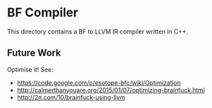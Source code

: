 # BF Compiler

This directory contains a BF to LLVM IR compiler written in C++.

## Future Work

Optimise it! See:

* https://code.google.com/p/esotope-bfc/wiki/Optimization
* http://calmerthanyouare.org/2015/01/07/optimizing-brainfuck.html
* http://2π.com/10/brainfuck-using-llvm

